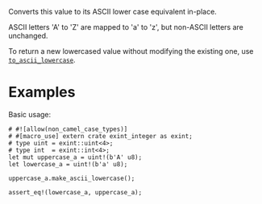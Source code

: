 Converts this value to its ASCII lower case equivalent in-place.

ASCII letters 'A' to 'Z' are mapped to 'a' to 'z', but non-ASCII letters are unchanged.

To return a new lowercased value without modifying the existing one,
use [`to_ascii_lowercase`].

[`to_ascii_lowercase`]: Self::to_ascii_lowercase

# Examples

Basic usage:

```
# #![allow(non_camel_case_types)]
# #[macro_use] extern crate exint_integer as exint;
# type uint = exint::uint<4>;
# type int  = exint::int<4>;
let mut uppercase_a = uint!(b'A' u8);
let lowercase_a = uint!(b'a' u8);

uppercase_a.make_ascii_lowercase();

assert_eq!(lowercase_a, uppercase_a);
```
